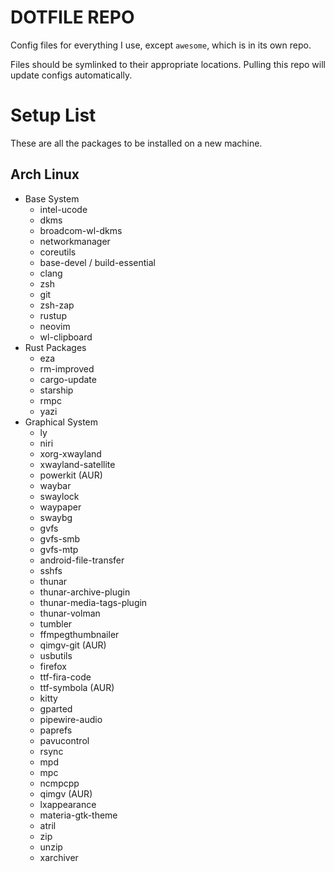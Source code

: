 DOTFILE REPO
============

Config files for everything I use, except `awesome`, which is in its own repo.

Files should be symlinked to their appropriate locations. Pulling this repo will update configs
automatically.

Setup List
==========

These are all the packages to be installed on a new machine.

Arch Linux
----------

- Base System
    - intel-ucode
    - dkms
    - broadcom-wl-dkms
    - networkmanager
    - coreutils
    - base-devel / build-essential
    - clang
    - zsh
    - git
    - zsh-zap
    - rustup
    - neovim
    - wl-clipboard
- Rust Packages
    - eza
    - rm-improved
    - cargo-update
    - starship
    - rmpc
    - yazi
- Graphical System
    - ly
    - niri
    - xorg-xwayland
    - xwayland-satellite
    - powerkit (AUR)
    - waybar
    - swaylock
    - waypaper
    - swaybg
    - gvfs
    - gvfs-smb
    - gvfs-mtp
    - android-file-transfer
    - sshfs
    - thunar
    - thunar-archive-plugin
    - thunar-media-tags-plugin
    - thunar-volman
    - tumbler
    - ffmpegthumbnailer
    - qimgv-git (AUR)
    - usbutils
    - firefox
    - ttf-fira-code
    - ttf-symbola (AUR)
    - kitty
    - gparted
    - pipewire-audio
    - paprefs
    - pavucontrol
    - rsync
    - mpd
    - mpc
    - ncmpcpp
    - qimgv (AUR)
    - lxappearance
    - materia-gtk-theme
    - atril
    - zip
    - unzip
    - xarchiver
